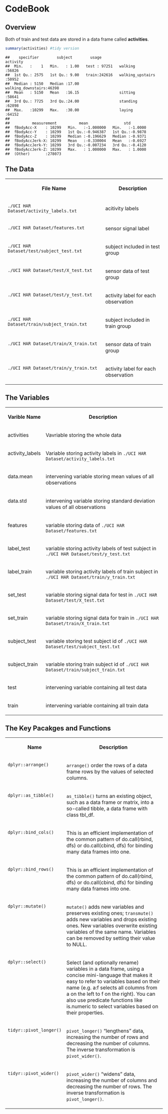 CodeBook
================

## Overview

Both of train and test data are stored in a data frame called
**activities**.

``` r
summary(activities) #tidy version
```

    ##    specifier        subject        usage                      activity    
    ##  Min.   :    1   Min.   : 1.00   test : 97251   walking           :56826  
    ##  1st Qu.: 2575   1st Qu.: 9.00   train:242616   walking_upstairs  :50952  
    ##  Median : 5150   Median :17.00                  walking_downstairs:46398  
    ##  Mean   : 5150   Mean   :16.15                  sitting           :58641  
    ##  3rd Qu.: 7725   3rd Qu.:24.00                  standing          :62898  
    ##  Max.   :10299   Max.   :30.00                  laying            :64152  
    ##                                                                           
    ##          measurement          mean                std         
    ##  fBodyAcc-X    : 10299   Min.   :-1.000000   Min.   :-1.0000  
    ##  fBodyAcc-Y    : 10299   1st Qu.:-0.946387   1st Qu.:-0.9878  
    ##  fBodyAcc-Z    : 10299   Median :-0.196629   Median :-0.9371  
    ##  fBodyAccJerk-X: 10299   Mean   :-0.330004   Mean   :-0.6927  
    ##  fBodyAccJerk-Y: 10299   3rd Qu.:-0.007234   3rd Qu.:-0.4120  
    ##  fBodyAccJerk-Z: 10299   Max.   : 1.000000   Max.   : 1.0000  
    ##  (Other)       :278073

## The Data

<table>

<tr>

<th>

File Name

</th>

<th>

Description

</th>

</tr>

<tr>

<td valign="top">

`./UCI HAR Dataset/activity_labels.txt`

</td>

<td>

acitivity labels

</td>

</tr>

<tr>

<td valign="top">

`./UCI HAR Dataset/features.txt`

</td>

<td>

sensor signal label

</td>

</tr>

<tr>

<td valign="top">

`./UCI HAR Dataset/test/subject_test.txt`

</td>

<td>

subject included in test group

</td>

</tr>

<tr>

<td valign="top">

`./UCI HAR Dataset/test/X_test.txt`

</td>

<td>

sensor data of test group

</td>

</tr>

<tr>

<td valign="top">

`./UCI HAR Dataset/test/y_test.txt`

</td>

<td>

activity label for each observation

</td>

</tr>

<tr>

<td valign="top">

`./UCI HAR Dataset/train/subject_train.txt`

</td>

<td>

subject included in train group

</td>

</tr>

<tr>

<td valign="top">

`./UCI HAR Dataset/train/X_train.txt`

</td>

<td>

sensor data of train group

</td>

</tr>

<tr>

<td valign="top">

`./UCI HAR Dataset/train/y_train.txt`

</td>

<td>

activity label for each observation

</td>

</tr>

</table>

## The Variables

<table>

<tr>

<th>

Varible Name

</th>

<th>

Description

</th>

</tr>

<tr>

<td valign="top">

activities

</td>

<td>

Vavriable storing the whole data

</td>

</tr>

<tr>

<td valign="top">

activity\_labels

</td>

<td>

Variable storing activity labels in `./UCI HAR
Dataset/activity_labels.txt`

</td>

</tr>

<tr>

<td valign="top">

data.mean

</td>

<td>

intervening variable storing mean values of all observations

</td>

</tr>

<tr>

<td valign="top">

data.std

</td>

<td>

intervening variable storing standard deviation values of all
observations

</td>

</tr>

<tr>

<td valign="top">

features

</td>

<td>

variable storing data of `./UCI HAR Dataset/features.txt`

</td>

</tr>

<tr>

<td valign="top">

label\_test

</td>

<td>

variable storing activity labels of test subject in `./UCI HAR
Dataset/test/y_test.txt`

</td>

</tr>

<tr>

<td valign="top">

label\_train

</td>

<td>

variable storing activity labels of train subject in `./UCI HAR
Dataset/train/y_train.txt`

</td>

</tr>

<tr>

<td valign="top">

set\_test

</td>

<td>

variable storing signal data for test in `./UCI HAR
Dataset/test/X_test.txt`

</td>

</tr>

<tr>

<td valign="top">

set\_train

</td>

<td>

variable storing signal data for train in `./UCI HAR
Dataset/train/X_train.txt`

</td>

</tr>

<tr>

<td valign="top">

subject\_test

</td>

<td>

variable storing test subject id of `./UCI HAR
Dataset/test/subject_test.txt`

</td>

</tr>

<tr>

<td valign="top">

subject\_train

</td>

<td>

variable storing train subject id of `./UCI HAR
Dataset/train/subject_train.txt`

</td>

</tr>

<tr>

<td valign="top">

test

</td>

<td>

intervening variable containing all test data

</td>

</tr>

<tr>

<td valign="top">

train

</td>

<td>

intervening variable containing all train data

</td>

</tr>

</table>

## The Key Pacakges and Functions

<table>

<tr>

<th>

Name

</th>

<th>

Description

</th>

</tr>

<tr>

<td valign="top">

`dplyr::arrange()`

</td>

<td>

`arrange()` order the rows of a data frame rows by the values of
selected columns.

</td>

</tr>

<tr>

<td valign="top">

`dplyr::as_tibble()`

</td>

<td>

`as_tibble()` turns an existing object, such as a data frame or matrix,
into a so-called tibble, a data frame with class tbl\_df.

</td>

</tr>

<tr>

<td valign="top">

`dplyr::bind_cols()`

</td>

<td>

This is an efficient implementation of the common pattern of
do.call(rbind, dfs) or do.call(cbind, dfs) for binding many data frames
into one.

</td>

</tr>

<tr>

<td valign="top">

`dplyr::bind_rows()`

</td>

<td>

This is an efficient implementation of the common pattern of
do.call(rbind, dfs) or do.call(cbind, dfs) for binding many data frames
into one.

</td>

</tr>

<tr>

<td valign="top">

`dplyr::mutate()`

</td>

<td>

`mutate()` adds new variables and preserves existing ones; `transmute()`
adds new variables and drops existing ones. New variables overwrite
existing variables of the same name. Variables can be removed by setting
their value to NULL.

</td>

</tr>

<tr>

<td valign="top">

`dplyr::select()`

</td>

<td>

Select (and optionally rename) variables in a data frame, using a
concise mini-language that makes it easy to refer to variables based on
their name (e.g. a:f selects all columns from a on the left to f on the
right). You can also use predicate functions like is.numeric to select
variables based on their properties.

</td>

</tr>

<tr>

<td valign="top">

`tidyr::pivot_longer()`

</td>

<td>

`pivot_longer()` “lengthens” data, increasing the number of rows and
decreasing the number of columns. The inverse transformation is
`pivot_wider()`.

</td>

</tr>

<tr>

<td valign="top">

`tidyr::pivot_wider()`

</td>

<td>

`pivot_wider()` “widens” data, increasing the number of columns and
decreasing the number of rows. The inverse transformation is
`pivot_longer()`.

</td>

</tr>

</table>
